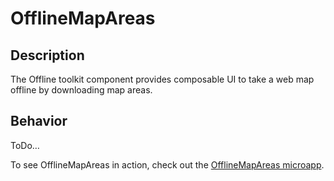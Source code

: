 # OfflineMapAreas

## Description

The Offline toolkit component provides composable UI to take a web map offline by downloading map areas.

## Behavior

ToDo…

To see OfflineMapAreas in action, check out the [OfflineMapAreas microapp](../../microapps/OfflineMapAreasApp).
